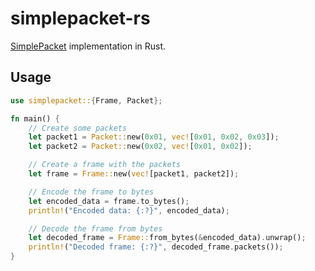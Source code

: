 # simplepacket-rs

[SimplePacket](https://github.com/petitstrawberry/SimplePacket) implementation in Rust.

## Usage

```rust
use simplepacket::{Frame, Packet};

fn main() {
    // Create some packets
    let packet1 = Packet::new(0x01, vec![0x01, 0x02, 0x03]);
    let packet2 = Packet::new(0x02, vec![0x01, 0x02]);

    // Create a frame with the packets
    let frame = Frame::new(vec![packet1, packet2]);

    // Encode the frame to bytes
    let encoded_data = frame.to_bytes();
    println!("Encoded data: {:?}", encoded_data);

    // Decode the frame from bytes
    let decoded_frame = Frame::from_bytes(&encoded_data).unwrap();
    println!("Decoded frame: {:?}", decoded_frame.packets());
}
```
